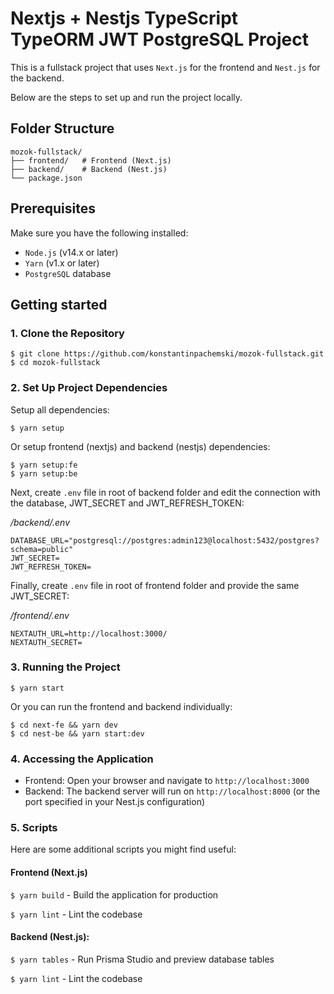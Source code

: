 # Nextjs + Nestjs TypeScript TypeORM JWT PostgreSQL Project

This is a fullstack project that uses ```Next.js``` for the frontend and ```Nest.js``` for the backend. 

Below are the steps to set up and run the project locally.

## Folder Structure

```plaintext
mozok-fullstack/
├── frontend/   # Frontend (Next.js)
├── backend/    # Backend (Nest.js)
└── package.json
```
## Prerequisites
Make sure you have the following installed:

- ```Node.js``` (v14.x or later)
- ```Yarn``` (v1.x or later)
- ```PostgreSQL```  database

## Getting started

### 1. Clone the Repository
```plaintext
$ git clone https://github.com/konstantinpachemski/mozok-fullstack.git
$ cd mozok-fullstack
```

### 2. Set Up Project Dependencies
Setup all dependencies:
```plaintext
$ yarn setup
```
Or setup frontend (nextjs) and backend (nestjs) dependencies: 
```plaintext
$ yarn setup:fe
$ yarn setup:be
```

Next, create ```.env``` file in root of backend folder and edit the connection with the database, JWT_SECRET and JWT_REFRESH_TOKEN:

_/backend/.env_
```plaintext
DATABASE_URL="postgresql://postgres:admin123@localhost:5432/postgres?schema=public"
JWT_SECRET=
JWT_REFRESH_TOKEN=
```

Finally, create ```.env``` file in root of frontend folder and provide the same JWT_SECRET:

_/frontend/.env_
```plaintext
NEXTAUTH_URL=http://localhost:3000/
NEXTAUTH_SECRET=
```

### 3. Running the Project
```plaintext
$ yarn start
```
Or you can run the frontend and backend individually:
```plaintext
$ cd next-fe && yarn dev
$ cd nest-be && yarn start:dev
```

### 4. Accessing the Application
- Frontend: Open your browser and navigate to ```http://localhost:3000```
- Backend: The backend server will run on ```http://localhost:8000``` (or the port specified in your Nest.js configuration)

### 5. Scripts
Here are some additional scripts you might find useful:

#### Frontend (Next.js)

```$ yarn build``` - Build the application for production

```$ yarn lint``` - Lint the codebase

#### Backend (Nest.js):

```$ yarn tables``` - Run Prisma Studio and preview database tables

```$ yarn lint``` - Lint the codebase
